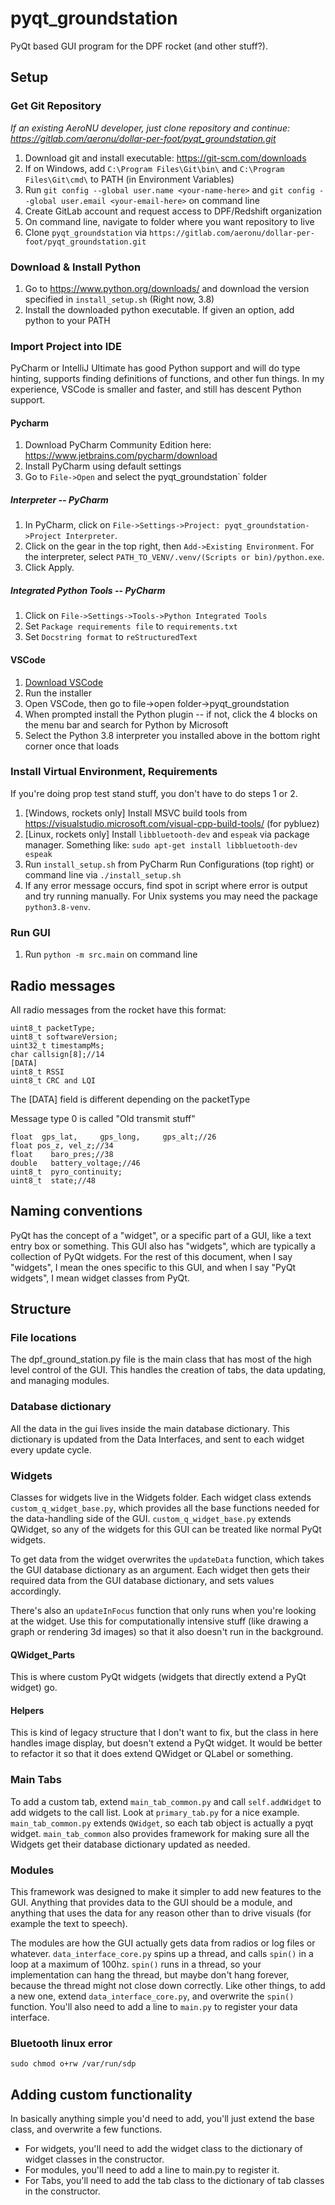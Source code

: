 # pyqt_groundstation

PyQt based GUI program for the DPF rocket (and other stuff?).

## Setup

### Get Git Repository

*If an existing AeroNU developer, just clone repository and continue: https://gitlab.com/aeronu/dollar-per-foot/pyqt_groundstation.git*

1. Download git and install executable: https://git-scm.com/downloads
2. If on Windows, add `C:\Program Files\Git\bin\` and `C:\Program Files\Git\cmd\` to PATH (in Environment Variables)
3. Run `git config --global user.name <your-name-here>` and `git config --global user.email <your-email-here>` on command line
4. Create GitLab account and request access to DPF/Redshift organization
5. On command line, navigate to folder where you want repository to live
6. Clone `pyqt_groundstation` via `https://gitlab.com/aeronu/dollar-per-foot/pyqt_groundstation.git`

### Download & Install Python

1. Go to https://www.python.org/downloads/ and download the version specified in `install_setup.sh` (Right now, 3.8)
2. Install the downloaded python executable. If given an option, add python to your PATH

### Import Project into IDE

PyCharm or IntelliJ Ultimate has good Python support and will do type hinting, supports finding definitions of functions,
and other fun things. In my experience, VSCode is smaller and faster, and still has descent Python support.

#### Pycharm

1. Download PyCharm Community Edition here:
https://www.jetbrains.com/pycharm/download
2. Install PyCharm using default settings
3. Go to `File->Open` and select the pyqt_groundstation` folder

##### Interpreter -- PyCharm

1. In PyCharm, click on `File->Settings->Project: pyqt_groundstation->Project Interpreter`.
2. Click on the gear in the top right, then `Add->Existing Environment`. For the interpreter, select `PATH_TO_VENV/.venv/(Scripts or bin)/python.exe`.
3. Click Apply.

##### Integrated Python Tools -- PyCharm

1. Click on `File->Settings->Tools->Python Integrated Tools`
2. Set `Package requirements file` to `requirements.txt`
3. Set `Docstring format` to `reStructuredText`

#### VSCode

1. [Download VSCode](https://code.visualstudio.com/download)
2. Run the installer
3. Open VSCode, then go to file->open folder->pyqt_groundstation
4. When prompted install the Python plugin -- if not, click the 4 blocks on the menu bar and search for Python by Microsoft
5. Select the Python 3.8 interpreter you installed above in the bottom right corner once that loads

### Install Virtual Environment, Requirements

If you're doing prop test stand stuff, you don't have to do steps 1 or 2.

1. [Windows, rockets only] Install MSVC build tools from https://visualstudio.microsoft.com/visual-cpp-build-tools/ (for pybluez) 
2. [Linux, rockets only] Install `libbluetooth-dev` and `espeak` via package manager. Something like: `sudo apt-get install libbluetooth-dev espeak`
3. Run `install_setup.sh` from PyCharm Run Configurations (top right) or command line via `./install_setup.sh`
4. If any error message occurs, find spot in script where error is output and try running manually. For Unix systems you may need the package `python3.8-venv`.

### Run GUI

1. Run `python -m src.main` on command line

## Radio messages
All radio messages from the rocket have this format:
~~~
uint8_t packetType;
uint8_t softwareVersion;
uint32_t timestampMs;
char callsign[8];//14
[DATA]
uint8_t RSSI
uint8_t CRC and LQI
~~~

The [DATA] field is different depending on the packetType

Message type 0 is called "Old transmit stuff"
~~~
float  gps_lat,     gps_long,     gps_alt;//26
float pos_z, vel_z;//34
float    baro_pres;//38
double   battery_voltage;//46
uint8_t  pyro_continuity;
uint8_t  state;//48
~~~

## Naming conventions
PyQt has the concept of a "widget", or a specific part of a GUI, like a text entry box or something.
This GUI also has "widgets", which are typically a collection of PyQt widgets.
For the rest of this document, when I say "widgets", I mean the ones specific to this GUI,
and when I say "PyQt widgets", I mean widget classes from PyQt.

## Structure

### File locations
The dpf_ground_station.py file is the main class that has most of the high level control of the GUI.
This handles the creation of tabs, the data updating, and managing modules.

### Database dictionary
All the data in the gui lives inside the main database dictionary.
This dictionary is updated from the Data Interfaces, and sent to each widget every update cycle.

### Widgets
Classes for widgets live in the Widgets folder.
Each widget class extends `custom_q_widget_base.py`, which provides all the base functions needed for the data-handling side of the GUI.
`custom_q_widget_base.py` extends QWidget, so any of the widgets for this GUI can be treated like normal PyQt widgets.

To get data from the widget overwrites the `updateData` function, which takes the GUI database dictionary as an argument.
Each widget then gets their required data from the GUI database dictionary, and sets values accordingly.

There's also an `updateInFocus` function that only runs when you're looking at the widget.
Use this for computationally intensive stuff (like drawing a graph or rendering 3d images) so that it also doesn't run in the background.

#### QWidget_Parts
This is where custom PyQt widgets (widgets that directly extend a PyQt widget) go.

#### Helpers
This is kind of legacy structure that I don't want to fix, but the class in here handles image display, but doesn't extend a PyQt widget.
It would be better to refactor it so that it does extend QWidget or QLabel or something.

### Main Tabs
To add a custom tab, extend `main_tab_common.py` and call `self.addWidget` to add widgets to the call list.
Look at `primary_tab.py` for a nice example.
`main_tab_common.py` extends `QWidget`, so each tab object is actually a pyqt widget.
`main_tab_common` also provides framework for making sure all the Widgets get their database dictionary updated as needed.

### Modules
This framework was designed to make it simpler to add new features to the GUI.
Anything that provides data to the GUI should be a module, and anything that uses the data for any reason other than to drive visuals (for example the text to speech).

The modules are how the GUI actually gets data from radios or log files or whatever.
`data_interface_core.py` spins up a thread, and calls `spin()` in a loop at a maximum of 100hz.
`spin()` runs in a thread, so your implementation can hang the thread, but maybe don't hang forever, because the thread might not close down correctly.
Like other things, to add a new one, extend `data_interface_core.py`, and overwrite the `spin()` function.
You'll also need to add a line to `main.py` to register your data interface.

### Bluetooth linux error
~~~
sudo chmod o+rw /var/run/sdp
~~~

## Adding custom functionality
In basically anything simple you'd need to add, you'll just extend the base class, and overwrite a few functions.

- For widgets, you'll need to add the widget class to the dictionary of widget classes in the constructor.
- For modules, you'll need to add a line to main.py to register it.
- For Tabs, you'll need to add the tab class to the dictionary of tab classes in the constructor.
